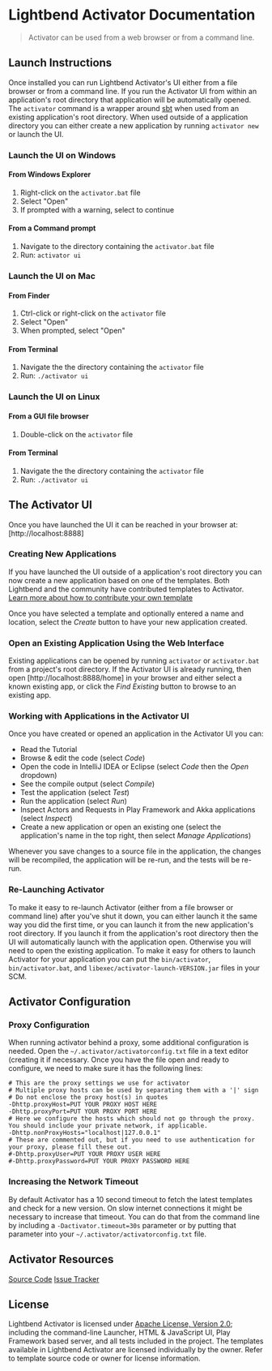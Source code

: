 # Lightbend Activator Documentation

> Activator can be used from a web browser or from a command line.

## Launch Instructions

Once installed you can run Lightbend Activator's UI either from a file browser or from a command line.  If you run the Activator UI from within an application's root directory that application will be automatically opened.  The `activator` command is a wrapper around [sbt](http://www.scala-sbt.org/) when used from an existing application's root directory.  When used outside of a application directory you can either create a new application by running `activator new` or launch the UI.

### Launch the UI on Windows

#### From Windows Explorer

1. Right-click on the `activator.bat` file
2. Select "Open"
3. If prompted with a warning, select to continue

#### From a Command prompt

1. Navigate to the directory containing the `activator.bat` file
2. Run: `activator ui`

### Launch the UI on Mac

#### From Finder

1. Ctrl-click or right-click on the `activator` file
2. Select "Open"
3. When prompted, select "Open"

#### From Terminal

1. Navigate the the directory containing the `activator` file
2. Run: `./activator ui`

### Launch the UI on Linux

#### From a GUI file browser

1. Double-click on the `activator` file

#### From Terminal

1. Navigate the the directory containing the `activator` file
2. Run: `./activator ui`

## The Activator UI

Once you have launched the UI it can be reached in your browser at: [http://localhost:8888]

### Creating New Applications

If you have launched the UI outside of a application's root directory you can now create a new application based on one of the templates.  Both Lightbend and the community have contributed templates to Activator.  [Learn more about how to contribute your own template](http://lightbend.com/activator/template/contribute)

Once you have selected a template and optionally entered a name and location, select the *Create* button to have your new application created.


### Open an Existing Application Using the Web Interface

Existing applications can be opened by running `activator` or `activator.bat` from a project's root directory.  If the Activator UI is already running, then open [http://localhost:8888/home] in your browser and either select a known existing app, or click the *Find Existing* button to browse to an existing app.


### Working with Applications in the Activator UI

Once you have created or opened an application in the Activator UI you can:
* Read the Tutorial
* Browse & edit the code (select *Code*)
* Open the code in IntelliJ IDEA or Eclipse (select *Code* then the *Open* dropdown)
* See the compile output (select *Compile*)
* Test the application (select *Test*)
* Run the application (select *Run*)
* Inspect Actors and Requests in Play Framework and Akka applications  (select *Inspect*)
* Create a new application or open an existing one (select the application's name in the top right, then select *Manage Applications*)

Whenever you save changes to a source file in the application, the changes will be recompiled, the application will be re-run, and the tests will be re-run.


### Re-Launching Activator

To make it easy to re-launch Activator (either from a file browser or command line) after you've shut it down, you can either launch it the same way you did the first time, or you can launch it from the new application's root directory.  If you launch it from the application's root directory then the UI will automatically launch with the application open.  Otherwise you will need to open the existing application.  To make it easy for others to launch Activator for your application you can put the `bin/activator`, `bin/activator.bat`, and `libexec/activator-launch-VERSION.jar` files in your SCM.


## Activator Configuration

### Proxy Configuration

When running activator behind a proxy, some additional configuration is needed.  Open the `~/.activator/activatorconfig.txt` file in a text editor (creating it if necessary.  Once you have the file open and ready to configure, we need to make sure it has the following lines:

    # This are the proxy settings we use for activator
    # Multiple proxy hosts can be used by separating them with a '|' sign
    # Do not enclose the proxy host(s) in quotes
    -Dhttp.proxyHost=PUT YOUR PROXY HOST HERE
    -Dhttp.proxyPort=PUT YOUR PROXY PORT HERE
    # Here we configure the hosts which should not go through the proxy.  You should include your private network, if applicable.
    -Dhttp.nonProxyHosts="localhost|127.0.0.1"
    # These are commented out, but if you need to use authentication for your proxy, please fill these out.
    #-Dhttp.proxyUser=PUT YOUR PROXY USER HERE
    #-Dhttp.proxyPassword=PUT YOUR PROXY PASSWORD HERE

### Increasing the Network Timeout

By default Activator has a 10 second timeout to fetch the latest templates and check for a new version.  On slow internet connections it might be necessary to increase that timeout.  You can do that from the command line by including a `-Dactivator.timeout=30s` parameter or by putting that parameter into your `~/.activator/activatorconfig.txt` file.

## Activator Resources
[Source Code](https://github.com/typesafehub/activator)
[Issue Tracker](https://github.com/typesafehub/activator/issues)

## License

Lightbend Activator is licensed under [Apache License, Version 2.0](http://opensource.org/licenses/Apache-2.0); including the command-line Launcher, HTML & JavaScript UI, Play Framework based server, and all tests included in the project. The templates available in Lightbend Activator are licensed individually by the owner.  Refer to template source code or owner for license information.
